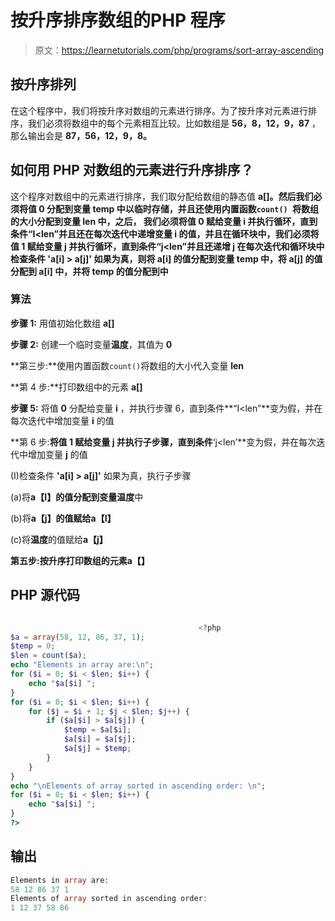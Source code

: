 # 按升序排序数组的PHP 程序

> 原文：<https://learnetutorials.com/php/programs/sort-array-ascending>

## 按升序排列

在这个程序中，我们将按升序对数组的元素进行排序。为了按升序对元素进行排序，我们必须将数组中的每个元素相互比较。比如数组是 **56，8，12，9，87** ，那么输出会是 **87，56，12，9，8。**

## 如何用 PHP 对数组的元素进行升序排序？

这个程序对数组中的元素进行排序，我们取分配给数组的静态值 **a[]。**然后我们必须将值 **0** 分配到变量 temp 中以临时存储，并且还使用内置函数`count() `将数组的大小分配到变量 **len** 中，之后， 我们必须将值 **0** 赋给变量 **i** 并执行循环，直到条件**“I<len”**并且还在每次迭代中递增变量 **i** 的值，并且在循环块中，我们必须将值 **1** 赋给变量 **j** 并执行循环，直到条件**“j<len”**并且还递增 **j** 在每次迭代和循环块中检查条件 **'a[i] > a[j]'** 如果为真，则将 **a[i]** 的值分配到变量 **temp** 中，将 **a[j]** 的值分配到 **a[i]** 中，并将 **temp** 的值分配到**中**

### 算法

**步骤 1:** 用值初始化数组 **a[]**

**步骤 2:** 创建一个临时变量**温度**，其值为 **0**

**第三步:**使用内置函数`count()`将数组的大小代入变量 **len**

**第 4 步:**打印数组中的元素 **a[]**

**步骤 5:** 将值 **0** 分配给变量 **i** ，并执行步骤 6，直到条件**“I<len”**变为假，并在每次迭代中增加变量 **i** 的值

**第 6 步:**将值 **1** 赋给变量 **j** 并执行子步骤，直到条件**‘j<len’**变为假，并在每次迭代中增加变量 **j** 的值

(I)检查条件 **'a[i] > a[j]'** 如果为真，执行子步骤

(a)将**a【I】**的值分配到变量**温度**中

(b)将**a【j】**的值赋给**a【I】**

(c)将**温度**的值赋给**a【j】**

**第五步:**按升序打印数组的元素**a【】**

## PHP 源代码

```php

                                          <?php
$a = array(58, 12, 86, 37, 1);
$temp = 0;
$len = count($a);
echo "Elements in array are:\n";
for ($i = 0; $i < $len; $i++) {
    echo "$a[$i] ";
}
for ($i = 0; $i < $len; $i++) {
    for ($j = $i + 1; $j < $len; $j++) {
        if ($a[$i] > $a[$j]) {
            $temp = $a[$i];
            $a[$i] = $a[$j];
            $a[$j] = $temp;
        }
    }
}
echo "\nElements of array sorted in ascending order: \n";
for ($i = 0; $i < $len; $i++) {
    echo "$a[$i] ";
}
?>

```

## 输出

```php
Elements in array are:
58 12 86 37 1
Elements of array sorted in ascending order:
1 12 37 58 86
```